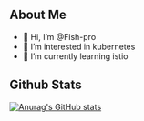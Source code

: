 ## About Me
- 👋 Hi, I’m @Fish-pro
- 👀 I’m interested in kubernetes
- 🌱 I’m currently learning istio


## Github Stats

[![Anurag's GitHub stats](https://github-readme-stats.vercel.app/api?username=Fish-pro&count_private=true&show_icons=true)](https://github.com/anuraghazra/github-readme-stats)
